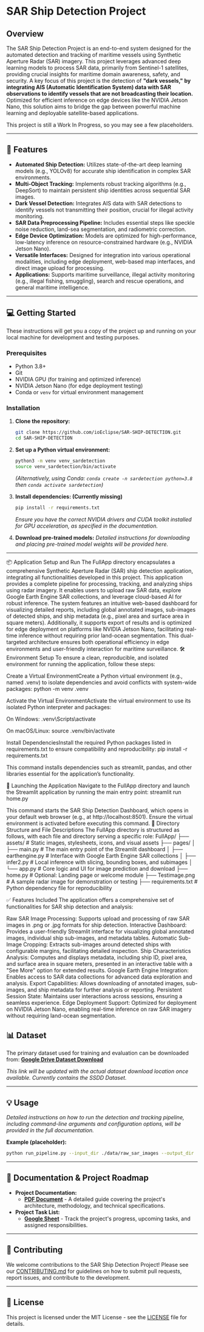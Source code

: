 # SAR Ship Detection Project

## Overview

The SAR Ship Detection Project is an end-to-end system designed for the automated detection and tracking of maritime vessels using Synthetic Aperture Radar (SAR) imagery. This project leverages advanced deep learning models to process SAR data, primarily from Sentinel-1 satellites, providing crucial insights for maritime domain awareness, safety, and security. A key focus of this project is the detection of **"dark vessels," by integrating AIS (Automatic Identification System) data with SAR observations to identify vessels that are not broadcasting their location.** Optimized for efficient inference on edge devices like the NVIDIA Jetson Nano, this solution aims to bridge the gap between powerful machine learning and deployable satellite-based applications.

This project is still a Work In Progress, so you may see a few placeholders.

-----

## 🚀 Features

  * **Automated Ship Detection:** Utilizes state-of-the-art deep learning models (e.g., YOLOv8) for accurate ship identification in complex SAR environments.
  * **Multi-Object Tracking:** Implements robust tracking algorithms (e.g., DeepSort) to maintain persistent ship identities across sequential SAR images.
  * **Dark Vessel Detection:** Integrates AIS data with SAR detections to identify vessels not transmitting their position, crucial for illegal activity monitoring.
  * **SAR Data Preprocessing Pipeline:** Includes essential steps like speckle noise reduction, land-sea segmentation, and radiometric correction.
  * **Edge Device Optimization:** Models are optimized for high-performance, low-latency inference on resource-constrained hardware (e.g., NVIDIA Jetson Nano).
  * **Versatile Interfaces:** Designed for integration into various operational modalities, including edge deployment, web-based map interfaces, and direct image upload for processing.
  * **Applications:** Supports maritime surveillance, illegal activity monitoring (e.g., illegal fishing, smuggling), search and rescue operations, and general maritime intelligence.

-----

## 💻 Getting Started

These instructions will get you a copy of the project up and running on your local machine for development and testing purposes.

### Prerequisites

  * Python 3.8+
  * Git
  * NVIDIA GPU (for training and optimized inference)
  * NVIDIA Jetson Nano (for edge deployment testing)
  * Conda or `venv` for virtual environment management

### Installation

1.  **Clone the repository:**

    ```bash
    git clone https://github.com/ioEclipse/SAR-SHIP-DETECTION.git
    cd SAR-SHIP-DETECTION
    ```

2.  **Set up a Python virtual environment:**

    ```bash
    python3 -m venv venv_sardetection
    source venv_sardetection/bin/activate
    ```

    *(Alternatively, using Conda: `conda create -n sardetection python=3.8` then `conda activate sardetection`)*

3.  **Install dependencies: (Currently missing)**

    ```bash
    pip install -r requirements.txt
    ```

    *Ensure you have the correct NVIDIA drivers and CUDA toolkit installed for GPU acceleration, as specified in the documentation.*

4.  **Download pre-trained models:**
    *Detailed instructions for downloading and placing pre-trained model weights will be provided here.*

-----
📦 Application Setup and Run
The FullApp directory encapsulates a comprehensive Synthetic Aperture Radar (SAR) ship detection application, integrating all functionalities developed in this project. This application provides a complete pipeline for processing, tracking, and analyzing ships using radar imagery. It enables users to upload raw SAR data, explore Google Earth Engine SAR collections, and leverage cloud-based AI for robust inference. The system features an intuitive web-based dashboard for visualizing detailed reports, including global annotated images, sub-images of detected ships, and ship metadata (e.g., pixel area and surface area in square meters). Additionally, it supports export of results and is optimized for edge deployment on platforms like NVIDIA Jetson Nano, facilitating real-time inference without requiring prior land-ocean segmentation. This dual-targeted architecture ensures both operational efficiency in edge environments and user-friendly interaction for maritime surveillance.
🛠️ Environment Setup
To ensure a clean, reproducible, and isolated environment for running the application, follow these steps:

Create a Virtual EnvironmentCreate a Python virtual environment (e.g., named .venv) to isolate dependencies and avoid conflicts with system-wide packages:
python -m venv .venv


Activate the Virtual EnvironmentActivate the virtual environment to use its isolated Python interpreter and packages:

On Windows:
.venv\Scripts\activate


On macOS/Linux:
source .venv/bin/activate




Install DependenciesInstall the required Python packages listed in requirements.txt to ensure compatibility and reproducibility:
pip install -r requirements.txt

This command installs dependencies such as streamlit, pandas, and other libraries essential for the application’s functionality.


🚀 Launching the Application
Navigate to the FullApp directory and launch the Streamlit application by running the main entry point:
streamlit run home.py

This command starts the SAR Ship Detection Dashboard, which opens in your default web browser (e.g., at http://localhost:8501). Ensure the virtual environment is activated before executing this command.
📂 Directory Structure and File Descriptions
The FullApp directory is structured as follows, with each file and directory serving a specific role:
FullApp/
├── assets/                    # Static images, stylesheets, icons, and visual assets
├── pages/
│   ├── main.py                # The main entry point of the Streamlit dashboard
│   ├── earthengine.py         # Interface with Google Earth Engine SAR collections
│   ├── infer2.py              # Local inference with slicing, bounding boxes, and subimages
│   └── app.py                 # Core logic and UI for image prediction and download
├── home.py                    # Optional: Landing page or welcome module
├── Testimage.png              # A sample radar image for demonstration or testing
├── requirements.txt           # Python dependency file for reproducibility

✅ Features Included
The application offers a comprehensive set of functionalities for SAR ship detection and analysis:

Raw SAR Image Processing: Supports upload and processing of raw SAR images in .png or .jpg formats for ship detection.
Interactive Dashboard: Provides a user-friendly Streamlit interface for visualizing global annotated images, individual ship sub-images, and metadata tables.
Automatic Sub-Image Cropping: Extracts sub-images around detected ships with configurable margins, facilitating detailed inspection.
Ship Characteristics Analysis: Computes and displays metadata, including ship ID, pixel area, and surface area in square meters, presented in an interactive table with a "See More" option for extended results.
Google Earth Engine Integration: Enables access to SAR data collections for advanced data exploration and analysis.
Export Capabilities: Allows downloading of annotated images, sub-images, and ship metadata for further analysis or reporting.
Persistent Session State: Maintains user interactions across sessions, ensuring a seamless experience.
Edge Deployment Support: Optimized for deployment on NVIDIA Jetson Nano, enabling real-time inference on raw SAR imagery without requiring land-ocean segmentation.

## 📊 Dataset

The primary dataset used for training and evaluation can be downloaded from:
[**Google Drive Dataset Download**](https://drive.google.com/file/d/1mJmn4Ad-oJ66HVHNrRK-BpDlxzXvF-0H/view?usp=sharing)

*This link will be updated with the actual dataset download location once available. Currently contains the SSDD Dataset.*

-----

## 💡 Usage

*Detailed instructions on how to run the detection and tracking pipeline, including command-line arguments and configuration options, will be provided in the full documentation.*

**Example (placeholder):**

```bash
python run_pipeline.py --input_dir ./data/raw_sar_images --output_dir ./results --model_path ./models/yolov8_sardetect.pt
```

-----

## 📖 Documentation & Project Roadmap

  * **Project Documentation:**
      * [**PDF Document**](https://drive.google.com/file/d/182cVIUZ71hkKXD2s3pYEsNLtcBHFN5_A/view?usp=sharing) - A detailed guide covering the project's architecture, methodology, and technical specifications.
  * **Project Task List:**
      * [**Google Sheet**](https://docs.google.com/spreadsheets/d/1uLw39G2AHuvqWG3Va8wvNI3f9989mslL4P4FfVq1el4/edit?usp=sharing) - Track the project's progress, upcoming tasks, and assigned responsibilities.

-----

## 🤝 Contributing

We welcome contributions to the SAR Ship Detection Project\! Please see our [CONTRIBUTING.md](https://www.google.com/search?q=CONTRIBUTING.md) for guidelines on how to submit pull requests, report issues, and contribute to the development.

-----

## 📄 License

This project is licensed under the MIT License - see the [LICENSE](https://www.google.com/search?q=LICENSE) file for details.

